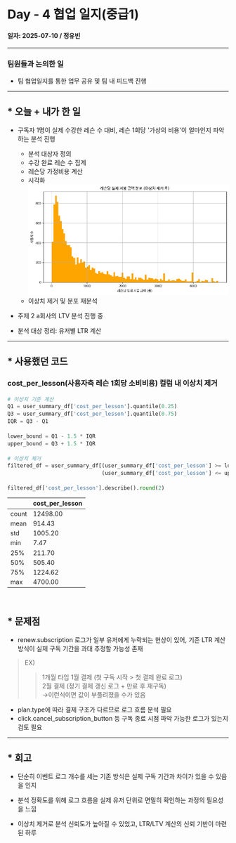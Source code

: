 # Day - 4 협업 일지(중급1)

#### 일자: 2025-07-10 / 정유빈

---

### 팀원들과 논의한 일

- 팀 협업일지를 통한 업무 공유 및 팀 내 피드백 진행

---

## \* 오늘 + 내가 한 일

- 구독자 1명이 실제 수강한 레슨 수 대비, 레슨 1회당 '가상의 비용'이 얼마인지 파악하는 분석 진행

  - 분석 대상자 정의
  - 수강 완료 레슨 수 집계
  - 레슨당 가정비용 계산
  - 시각화![1752141258306](<Codeit_중급1_프로젝트_협업일지/1752141258306.png>)
  - 이상치 제거 및 분포 재분석

- 주제 2 a회사의 LTV 분석 진행 중
- 분석 대상 정리: 유저별 LTR 계산

---

## \* 사용했던 코드

### cost_per_lesson(사용자측 레슨 1회당 소비비용) 컬럼 내 이상치 제거

```python
# 이상치 기준 계산
Q1 = user_summary_df['cost_per_lesson'].quantile(0.25)
Q3 = user_summary_df['cost_per_lesson'].quantile(0.75)
IQR = Q3 - Q1

lower_bound = Q1 - 1.5 * IQR
upper_bound = Q3 + 1.5 * IQR

# 이상치 제거
filtered_df = user_summary_df[(user_summary_df['cost_per_lesson'] >= lower_bound) &
                              (user_summary_df['cost_per_lesson'] <= upper_bound)]

filtered_df['cost_per_lesson'].describe().round(2)
```

|       | cost_per_lesson |
| ----- | --------------- |
| count | 12498.00        |
| mean  | 914.43          |
| std   | 1005.20         |
| min   | 7.47            |
| 25%   | 211.70          |
| 50%   | 505.40          |
| 75%   | 1224.62         |
| max   | 4700.00         |

<br>

## \* 문제점

- renew.subscription 로그가 일부 유저에게 누락되는 현상이 있어,
  기존 LTR 계산 방식이 실제 구독 기간을 과대 추정할 가능성 존재

> EX)
>
> > 1개월 타입
> > 1월 결제 (첫 구독 시작 > 첫 결제 완료 로그)  
> > 2월 결제 (정기 결제 갱신 로그 + 만료 후 재구독)  
> > →이런식이면 값이 부풀려졌을 수가 있음

- plan.type에 따라 결제 구조가 다르므로 로그 흐름 분석 필요
- click.cancel_subscription_button 등 구독 종료 시점 파악 가능한 로그가 있는지 검토 필요

---

## \* 회고

- 단순히 이벤트 로그 개수를 세는 기존 방식은 실제 구독 기간과 차이가 있을 수 있음을 인지

- 분석 정확도를 위해 로그 흐름을 실제 유저 단위로 면밀히 확인하는 과정의 필요성을 느낌

- 이상치 제거로 분석 신뢰도가 높아질 수 있었고, LTR/LTV 계산의 신뢰 기반이 마련된 하루
